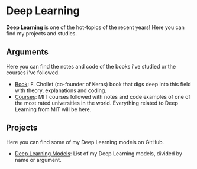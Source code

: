 # Deep Learning

**Deep Learning** is one of the hot-topics of the recent years! Here you can find my projects and studies.
<br>

## Arguments
Here you can find the notes and code of the books i've studied or the courses i've followed.

- [Book](Deep-Learning-With-Python-Book/): F. Chollet (co-founder of Keras) book that digs deep into this field with theory, explanations and coding.
- [Courses](MIT-courses/): MIT courses followed with notes and code examples of one of the most rated universities in the world. Everything related to Deep Learning from MIT will be here.


## Projects
Here you can find some of my Deep Learning models on GitHub.

- [Deep Learning Models](https://github.com/gobbez/DeepLearningModels): List of my Deep Learning models, divided by name or argument.


